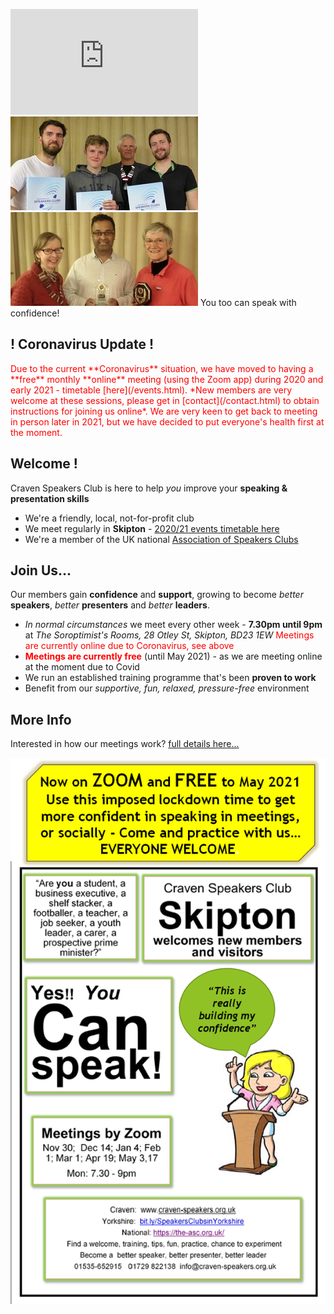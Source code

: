 
<p>
  <iframe src="https://player.vimeo.com/video/297194284" width="300"
   height="169" frameborder="0" webkitallowfullscreen mozallowfullscreen 
   allowfullscreen></iframe>
  <img src="/assets/images/members.jpg">
  <img src="/assets/images/members2.jpg">
  <span class="showable">You too can speak with confidence!</span>
</p>

## ! Coronavirus Update !

<span style="color:red;">
Due to the current **Coronavirus** situation, we have moved to having a **free** monthly **online** meeting (using the Zoom app) during 2020 and early 2021 - timetable [here](/events.html). *New members are very welcome at these  sessions, please get in [contact](/contact.html) to obtain instructions for joining us online*. We are very keen to get back to meeting in person later in 2021, but we have decided to put everyone's health first at the moment. 
</span>

## Welcome !

Craven Speakers Club is here to help _you_ improve your **speaking & presentation skills**

- We're a friendly, local, not-for-profit club
- We meet regularly in **Skipton** - [2020/21 events timetable here](/events.html)
- We're a member of the UK national [Association of Speakers Clubs](https://the-asc.org.uk/)

## Join Us...

Our members gain **confidence** and **support**, growing to become _better_ **speakers**,
_better_ **presenters** and _better_ **leaders**.

- _In normal circumstances_ we meet every other week - **7.30pm until 9pm** at _The Soroptimist's Rooms, 28 Otley St, Skipton, BD23 1EW_ <span style="color:red;"> Meetings are currently online due to Coronavirus, see above</span>
- <span style="color:red;">**Meetings are currently free**</span> (until May 2021) - as we are meeting online at the moment due to Covid
- We run an established training programme that's been **proven to work**
- Benefit from our _supportive, fun, relaxed, pressure-free_ environment

## More Info

Interested in how our meetings work? [full details here...](/moreinfo.html)

<img src="/assets/images/poster1.jpg">
